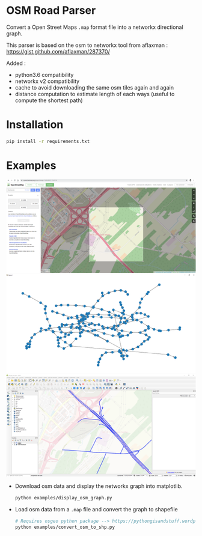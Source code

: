 # OSM Road Parser
Convert a Open Street Maps `.map` format file into a networkx directional graph.

This parser is based on the osm to networkx tool from aflaxman : https://gist.github.com/aflaxman/287370/


Added :
- python3.6 compatibility
- networkx v2 compatibility
- cache to avoid downloading the same osm tiles again and again
- distance computation to estimate length of each ways (useful to compute the shortest path)

# Installation
```sh
pip install -r requirements.txt
```

# Examples
![OSM exporter](doc/osm_road_exporter.png)
![Networkx graph](doc/osm_networkx_graph.png)
![OSM to SHP](doc/osm_to_shp.png)

- Download osm data and display the networkx graph into matplotlib.

    ```sh
    python examples/display_osm_graph.py
    ```
- Load osm data from a `.map` file and convert the graph to shapefile
    ```sh
    # Requires osgeo python package --> https://pythongisandstuff.wordpress.com/2016/04/13/installing-gdal-ogr-for-python-on-windows/
    python examples/convert_osm_to_shp.py
    ```